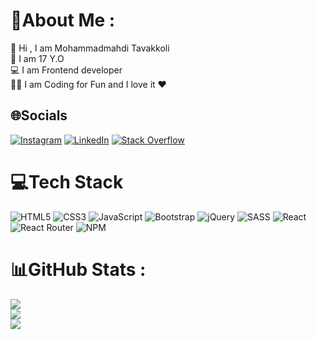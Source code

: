 # 💫About Me :
👋 Hi , I am Mohammadmahdi Tavakkoli <br>
👦 I am 17 Y.O <br>
💻 I am Frontend developer <br>
👨‍💻 I am Coding for Fun and I love it ❤

## 🌐Socials
[![Instagram](https://img.shields.io/badge/Instagram-%23E4405F.svg?logo=Instagram&logoColor=white)](https://instagram.com/mm_tvkl) [![LinkedIn](https://img.shields.io/badge/LinkedIn-%230077B5.svg?logo=linkedin&logoColor=white)](https://linkedin.com/in/mohammadmahdi-tavakkoli-266b51209/) [![Stack Overflow](https://img.shields.io/badge/-Stackoverflow-FE7A16?logo=stack-overflow&logoColor=white)](https://stackoverflow.com/users/14575348/mahdi-tavakkoli) 

# 💻Tech Stack
![HTML5](https://img.shields.io/badge/html5-%23E34F26.svg?style=flat&logo=html5&logoColor=white) ![CSS3](https://img.shields.io/badge/css3-%231572B6.svg?style=flat&logo=css3&logoColor=white) ![JavaScript](https://img.shields.io/badge/javascript-%23323330.svg?style=flat&logo=javascript&logoColor=%23F7DF1E) ![Bootstrap](https://img.shields.io/badge/bootstrap-%23563D7C.svg?style=flat&logo=bootstrap&logoColor=white) ![jQuery](https://img.shields.io/badge/jquery-%230769AD.svg?style=flat&logo=jquery&logoColor=white) ![SASS](https://img.shields.io/badge/SASS-hotpink.svg?style=flat&logo=SASS&logoColor=white) ![React](https://img.shields.io/badge/react-%2320232a.svg?style=flat&logo=react&logoColor=%2361DAFB) ![React Router](https://img.shields.io/badge/React_Router-CA4245?style=flat&logo=react-router&logoColor=white) ![NPM](https://img.shields.io/badge/NPM-%23000000.svg?style=flat&logo=npm&logoColor=white)
# 📊GitHub Stats :
![](https://github-readme-stats.vercel.app/api?username=Mahdi-Tavakkoli&theme=slateorange&hide_border=false&include_all_commits=false&count_private=false)<br/>
![](https://github-readme-streak-stats.herokuapp.com/?user=Mahdi-Tavakkoli&theme=slateorange&hide_border=false)<br/>
![](https://github-readme-stats.vercel.app/api/top-langs/?username=Mahdi-Tavakkoli&theme=slateorange&hide_border=false&include_all_commits=false&count_private=false&layout=compact)

